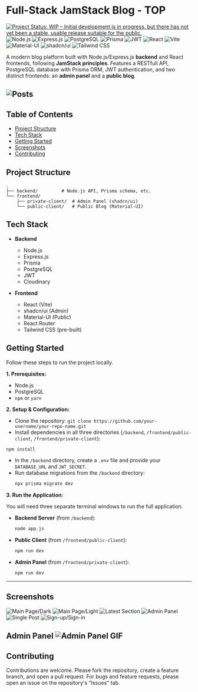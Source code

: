 # Full-Stack JamStack Blog - TOP

[![Project Status: WIP – Initial development is in progress, but there has not yet been a stable, usable release suitable for the public.](https://www.repostatus.org/badges/latest/wip.svg)](https://www.repostatus.org/#wip)
![Node.js](https://img.shields.io/badge/Node.js-339933?style=for-the-badge&logo=nodedotjs&logoColor=white) ![Express.js](https://img.shields.io/badge/Express.js-000000?style=for-the-badge&logo=express&logoColor=white) ![PostgreSQL](https://img.shields.io/badge/PostgreSQL-4169E1?style=for-the-badge&logo=postgresql&logoColor=white) ![Prisma](https://img.shields.io/badge/Prisma-2D3748?style=for-the-badge&logo=prisma&logoColor=white) ![JWT](https://img.shields.io/badge/JWT-000000?style=for-the-badge&logo=jsonwebtokens&logoColor=white) ![React](https://img.shields.io/badge/React-20232A?style=for-the-badge&logo=react&logoColor=61DAFB) ![Vite](https://img.shields.io/badge/Vite-646CFF?style=for-the-badge&logo=vite&logoColor=white) ![Material-UI](https://img.shields.io/badge/Material--UI-0081CB?style=for-the-badge&logo=material-ui&logoColor=white) ![shadcn/ui](https://img.shields.io/badge/shadcn%2Fui-000000?style=for-the-badge&logo=shadcnui&logoColor=white) ![Tailwind CSS](https://img.shields.io/badge/Tailwind_CSS-38B2AC?style=for-the-badge&logo=tailwind-css&logoColor=white)

A modern blog platform built with Node.js/Express.js **backend** and React frontends, following **JamStack principles**. Features a RESTfull API, PostgreSQL database with Prisma ORM, JWT authentication, and two distinct frontends: an **admin panel** and a **public blog**.


![Posts](./screenshots/all-post-page.png)
---

## Table of Contents

-   [Project Structure](#project-structure)
-   [Tech Stack](#tech-stack)
-   [Getting Started](#getting-started)
-   [Screenshots](#screenshots)
-   [Contributing](#contributing)

## Project Structure

```
.
├── backend/         # Node.js API, Prisma schema, etc.
└── frontend/
    ├── private-client/  # Admin Panel (shadcn/ui)
    └── public-client/   # Public Blog (Material-UI)
```

## Tech Stack

- **Backend**

  - Node.js
  - Express.js
  - Prisma
  - PostgreSQL
  - JWT
  - Cloudinary

- **Frontend**
  - React (Vite)
  - shadcn/ui (Admin)
  - Material-UI (Public)
  - React Router
  - Tailwind CSS (pre-built)

## Getting Started

Follow these steps to run the project locally.

**1. Prerequisites:**

- Node.js
- PostgreSQL
- `npm` or `yarn`

**2. Setup & Configuration:**

- Clone the repository: `git clone https://github.com/your-username/your-repo-name.git`
- Install dependencies in all three directories (`/backend`, `/frontend/public-client`, `/frontend/private-client`):

```bash
npm install
```

- In the `/backend` directory, create a `.env` file and provide your `DATABASE_URL` and `JWT_SECRET`.
- Run database migrations from the `/backend` directory:
  ```bash
  npx prisma migrate dev
  ```

**3. Run the Application:**

You will need three separate terminal windows to run the full application.

- **Backend Server** (from `/backend`):
  ```bash
  node app.js
  ```
- **Public Client** (from `/frontend/public-client`):
  ```bash
  npm run dev
  ```
- **Admin Panel** (from `/frontend/private-client`):
  ```bash
  npm run dev
  ```

---

## Screenshots

![Main Page/Dark](./screenshots/all-post-page.png)
![Main Page/Light](./screenshots/posts-page-llight.png)
![Latest Section](./screenshots/latest-posts-page.png)
![Admin Panel](./screenshots/admin-panel.png)
![Single Post](./screenshots/one-post-page.png)
![Sign-up/Sign-in](./screenshots/sign-up.png)

**Admin Panel**
![Admin Panel GIF](./screenshots/admin-panel.gif)
---

## Contributing

Contributions are welcome. Please fork the repository, create a feature branch, and open a pull request. For bugs and feature requests, please open an issue on the repository's "Issues" tab.
